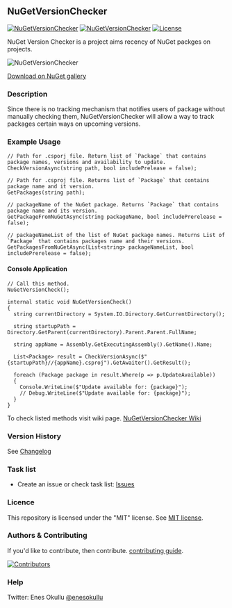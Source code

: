 ## NuGetVersionChecker
[![NuGetVersionChecker](https://img.shields.io/nuget/v/NuGetVersionChecker.svg)](https://www.nuget.org/packages/NuGetVersionChecker/) [![NuGetVersionChecker](https://img.shields.io/nuget/dt/NuGetVersionChecker.svg)](https://www.nuget.org/packages/NuGetVersionChecker/) [![License](https://img.shields.io/github/license/meokullu/NuGetVersionChecker.svg)](https://github.com/meokullu/NuGetVersionChecker/blob/master/LICENSE)

NuGet Version Checker is a project aims recency of NuGet packges on projects.

![NuGetVersionChecker](https://github.com/meokullu/NuGetVersionChecker/assets/4971757/2bb4e390-009e-442b-b91a-8f067f2757fc)

[Download on NuGet gallery](https://www.nuget.org/packages/NuGetVersionChecker/)
### Description
Since there is no tracking mechanism that notifies users of package without manually checking them, NuGetVersionChecker will allow a way to track packages certain ways on upcoming versions.

### Example Usage

```
// Path for .csporj file. Return list of `Package` that contains package names, versions and availability to update.
CheckVersionAsync(string path, bool includePrelease = false);
```

```
// Path for .csproj file. Returns list of `Package` that contains package name and it version.
GetPackages(string path);
```

```
// packageName of the NuGet package. Returns `Package` that contains package name and its version.
GetPackageFromNuGetAsync(string packageName, bool includePrerelease = false);
```

```
// packageNameList of the list of NuGet package names. Returns List of `Package` that contains packages name and their versions.
GetPackagesFromNuGetAsync(List<string> packageNameList, bool includePrerelease = false);
```

#### Console Application

```
// Call this method.
NuGetVersionCheck();
```

```
internal static void NuGetVersionCheck()
{
  string currentDirectory = System.IO.Directory.GetCurrentDirectory();

  string startupPath = Directory.GetParent(currentDirectory).Parent.Parent.FullName;

  string appName = Assembly.GetExecutingAssembly().GetName().Name;

  List<Package> result = CheckVersionAsync($"{startupPath}//{appName}.csproj").GetAwaiter().GetResult();

  foreach (Package package in result.Where(p => p.UpdateAvailable))
  {
    Console.WriteLine($"Update available for: {package}");
    // Debug.WriteLine($"Update available for: {package}");
  }
}
```

To check listed methods visit wiki page. [NuGetVersionChecker Wiki](https://github.com/meokullu/NuGetVersionChecker/wiki)

### Version History
See [Changelog](https://github.com/meokullu/NuGetVersionChecker/blob/master/CHANGELOG.md)
  
### Task list
* Create an issue or check task list: [Issues](https://github.com/meokullu/NuGetVersionChecker/issues)

### Licence
This repository is licensed under the "MIT" license. See [MIT license](https://github.com/meokullu/NuGetVersionChecker/blob/master/LICENSE).

### Authors & Contributing
If you'd like to contribute, then contribute. [contributing guide](https://github.com/meokullu/NuGetVersionChecker/blob/master/CONTRIBUTING.md).

[![Contributors](https://contrib.rocks/image?repo=meokullu/NuGetVersionChecker)](https://github.com/meokullu/NuGetVersionChecker/graphs/contributors)

### Help
Twitter: Enes Okullu [@enesokullu](https://twitter.com/EnesOkullu)
